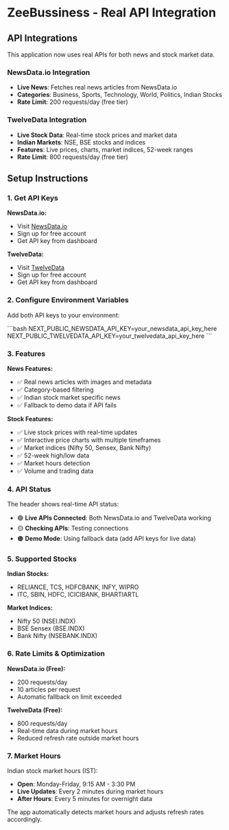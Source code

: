 # ZeeBussiness - Real API Integration

## API Integrations

This application now uses real APIs for both news and stock market data.

### NewsData.io Integration
- **Live News**: Fetches real news articles from NewsData.io
- **Categories**: Business, Sports, Technology, World, Politics, Indian Stocks
- **Rate Limit**: 200 requests/day (free tier)

### TwelveData Integration  
- **Live Stock Data**: Real-time stock prices and market data
- **Indian Markets**: NSE, BSE stocks and indices
- **Features**: Live prices, charts, market indices, 52-week ranges
- **Rate Limit**: 800 requests/day (free tier)

## Setup Instructions

### 1. Get API Keys

**NewsData.io:**
- Visit [NewsData.io](https://newsdata.io/)
- Sign up for free account
- Get API key from dashboard

**TwelveData:**
- Visit [TwelveData](https://twelvedata.com/)
- Sign up for free account  
- Get API key from dashboard

### 2. Configure Environment Variables

Add both API keys to your environment:

\`\`\`bash
NEXT_PUBLIC_NEWSDATA_API_KEY=your_newsdata_api_key_here
NEXT_PUBLIC_TWELVEDATA_API_KEY=your_twelvedata_api_key_here
\`\`\`

### 3. Features

**News Features:**
- ✅ Real news articles with images and metadata
- ✅ Category-based filtering
- ✅ Indian stock market specific news
- ✅ Fallback to demo data if API fails

**Stock Features:**
- ✅ Live stock prices with real-time updates
- ✅ Interactive price charts with multiple timeframes
- ✅ Market indices (Nifty 50, Sensex, Bank Nifty)
- ✅ 52-week high/low data
- ✅ Market hours detection
- ✅ Volume and trading data

### 4. API Status

The header shows real-time API status:
- 🟢 **Live APIs Connected**: Both NewsData.io and TwelveData working
- 🟡 **Checking APIs**: Testing connections
- 🟠 **Demo Mode**: Using fallback data (add API keys for live data)

### 5. Supported Stocks

**Indian Stocks:**
- RELIANCE, TCS, HDFCBANK, INFY, WIPRO
- ITC, SBIN, HDFC, ICICIBANK, BHARTIARTL

**Market Indices:**
- Nifty 50 (NSEI.INDX)
- BSE Sensex (BSE.INDX)  
- Bank Nifty (NSEBANK.INDX)

### 6. Rate Limits & Optimization

**NewsData.io (Free):**
- 200 requests/day
- 10 articles per request
- Automatic fallback on limit exceeded

**TwelveData (Free):**
- 800 requests/day
- Real-time data during market hours
- Reduced refresh rate outside market hours

### 7. Market Hours

Indian stock market hours (IST):
- **Open**: Monday-Friday, 9:15 AM - 3:30 PM
- **Live Updates**: Every 2 minutes during market hours
- **After Hours**: Every 5 minutes for overnight data

The app automatically detects market hours and adjusts refresh rates accordingly.
